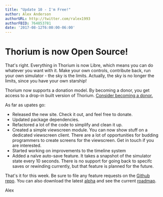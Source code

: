 ```yaml
---
title: "Update 10 - I'm Free!"
author: Alex Anderson
authorURL: http://twitter.com/ralex1993
authorFBID: 764853781
date: '2017-08-12T6:00:00-06:00'
---
```

# Thorium is now Open Source! 

That's right. Everything in Thorium is now Libre, which means you can do whatever you want with it. Make your own controls, contribute back, run your own simulator - the sky is the limits. Actually, the sky is no longer the limits, since you have your own starship!

Thorium now supports a donation model. By becoming a donor, you get access to a drop-in built version of Thorium. [Consider becoming a donor.](https://thoriumsim.com/download/)

As far as upates go:

- Released the new site. Check it out, and feel free to donate.
- Updated package dependencies.
- Refactored a lot of the code to simplify and clean it up.
- Created a simple viewscreen module. You can now show stuff on a dedicated viewscreen client. There are a lot of opportunities for budding programmers to create screens for the viewscreen. Get in touch if you are interested.
- Started working on improvements to the timeline system
- Added a naïve auto-save feature. It takes a snapshot of the simulator state every 10 seconds. There is no support for going back to specifc saves or rewinding currently, but that feature is planned for the future.

That's it for this week. Be sure to file any feature requests on the [Github repo](https://github.com/Thorium-Sim/thorium/issues). You can also download the latest [alpha](https://github.com/Thorium-Sim/thorium/releases) and see the current [roadmap](https://github.com/Thorium-Sim/thorium/projects/2).

Alex
